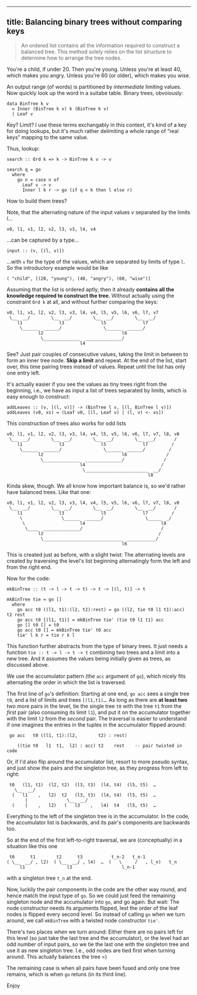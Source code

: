 
---
title: Balancing binary trees without comparing keys
---

> An ordered list contains all the information required to construct a
> balanced tree.  This method solely relies on the list structure to
> determine how to arrange the tree nodes.

You're a child, if under 20.  Then you're young.  Unless you're at
least 40, which makes you angry.  Unless you're 60 (or older), which
makes you wise.

An output range (of words) is partitioned by *intermediate* limiting
values.  Now quickly look up the word in a suitabe table.  Binary
trees, obvoiously:

    data BinTree k v
      = Inner (BinTree k v) k (BinTree k v)
      | Leaf v

Key?  Limit?  I use these terms exchangably in this context, it's kind
of a key for doing lookups, but it's much rather delimiting a whole
range of “real keys” mapping to the same value.

Thus, lookup:

    search :: Ord k => k -> BinTree k v -> v

    search q = go
      where
        go n = case n of
          Leaf v -> v
          Inner l k r -> go (if q < k then l else r)

How to build them trees?

Note, that the alternating nature of the input values *v* separated by
the limits *l*…

    v0, l1, v1, l2, v2, l3, v3, l4, v4

…can be captured by a type…

    input :: (v, [(l, v)])

…with `v` for the type of the values, which are separated by limits of
type `l`.  So the introductory example would be like

    ( "child", [(20, "young"), (40, "angry"), (60, "wise")]

Assuming that the list is ordered aptly, then it already **contains
all the knowledge required to construct the tree**.  Without actually
using the constraint `Ord k` at all, and without further comparing the
keys:

    v0, l1, v1, l2, v2, l3, v3, l4, v4, l5, v5, l6, v6, l7, v7
     \__  __/        \__  __/        \__  __/        \__  __/
        l1              l3              l5              l7
         \______  ______/                \______  ______/
                l2                              l6
                 \______________  ______________/
                                l4

See?  Just pair couples of consecutive values, taking the limit in
between to form an inner tree node.  **Skip a limit** and repeat.  At
the end of the list, start over, this time pairing trees instead of
values.  Repeat until the list has only one entry left.

It's actually easier if you see the values as tiny trees right from
the beginning, i.e., we have as input a list of trees separated by
limits, which is easy enough to construct:

    addLeaves :: (v, [(l, v)]) -> (BinTree l v, [(l, BinTree l v)])
    addLeaves (v0, xs) = (Leaf v0, [(l, Leaf v) | (l, v) <- xs])

This construction of trees also works for odd lists

    v0, l1, v1, l2, v2, l3, v3, l4, v4, l5, v5, l6, v6, l7, v7, l8, v8
     \__  __/        \__  __/        \__  __/        \__  __/       /
        l1              l3              l5              l7         /
         \______  ______/                \______  ______/         /
                l2                              l6               /
                 \______________  ______________/               /
                                l4                             /
                                 \________________________  __/
                                                          l8

Kinda skew, though.  We all know how important balance is, so we'd
rather have balanced trees.  Like that one:

    v0, l1, v1, l2, v2, l3, v3, l4, v4, l5, v5, l6, v6, l7, v7, l8, v8
     \__  __/        \__  __/        \__  __/        \__  __/       /
        l1              l3              l5              l7         /
         \               \______  ______/                \_____  _/
          \                     l4                             l8
           \____  ______________/                              /
                l2                                            /
                 \______________________________  ___________/
                                                l6

This is created just as before, with a slight twist: The alternating
levels are created by traversing the level's list beginning
alternatingly form the left and from the right end.

Now for the code:

    mkBinTree :: (t -> l -> t -> t) -> t -> [(l, t)] -> t

    mkBinTree tie = go []
      where
        go acc t0 ((l1, t1):(l2, t2):rest) = go ((l2, tie t0 l1 t1):acc) t2 rest
        go acc t0 [(l1, t1)] = mkBinTree tie' (tie t0 l1 t1) acc
        go [] t0 [] = t0
        go acc t0 [] = mkBinTree tie' t0 acc
        tie' l k r = tie r k l

This function further abstracts from the type of binary trees.  It
just needs a function `tie :: t -> l -> t -> t` combining two trees
and a limit into a new tree.  And it assumes the values being
initially given as trees, as discussed above.

We use the accumulator pattern (the `acc` argument of `go`), which
nicely fits alternating the order in which the list is traversed.

The first line of `go`'s definition: Starting at one end, `go acc`
sees a single tree `t0`, and a list of limits and trees `[(l1,t1)…`.
As long as there are **at least two** two more pairs in the level, tie
the single tree `t0` with the tree `t1` from the *first* pair (also
consuming its limit `l1`), and put it on the accumulator together with
the limit `l2` from the *second* pair.  The traversal is easier to
understand if one imagines the entries in the tuples in the
accumulator flipped around:

     go acc   t0 ((l1, t1):(l2,        t2) : rest)

        ((tie t0   l1  t1,  l2) : acc) t2    rest    -- pair twisted in code

Or, if I'd also flip around the accumulator list, resort to more
pseudo syntax, and just show the pairs and the singleton tree, as they
progress from left to right:

     t0   (l1, t1)  (l2, t2)  (l3, t3)  (l4, t4)  (l5, t5)  …
       \__  __/
      (   l1    ,   l2)  t2   (l3, t3)  (l4, t4)  (l5, t5)  …
           |               \__  __/
      (    |    ,   l2)   (   l3    ,   l4)  t4   (l5, t5)  …

Everything to the left of the singleton tree is in the accumulator.
In the code, the accumulator list is backwards, and its pair's
components are backwards too.

So at the end of the first left-to-right traversal, we are
(conceptually) in a situation like this one

     t0      t1        t2      t3           t_n-2   t_n-1
    ( \__  __/ , l2)  ( \__  __/ , l4)  …  (   \     /   , l_n)   t_n
         l1                l3                   l_n-1

with a singleton tree `t_n` at the end.

Now, luckily the pair components in the code are the other way round,
and hence match the input type of `go`.  So we could just feed the
remaining singleton node and the accumulator into `go`, and go again.
But wait: The node constructor needs its arguments flipped, lest the
order of the leaf nodes is flipped every second level.  So instead of
calling `go` when we turn around, we call `mkBinTree` with a twisted
node constructor `tie'`.

There's two places when we turn around: Either there are no pairs left
for this level (so just take the last tree and the accumulator), or
the level had an odd number of input pairs, so we tie the last one
with the singleton tree and use it as new singleton tree.  I.e., odd
nodes are tied first when turning around.  This actually balances the
tree =)

The remaining case is when all pairs have been fused and only one tree
remains, which is when `go` retuns (in its third line).

Enjoy
